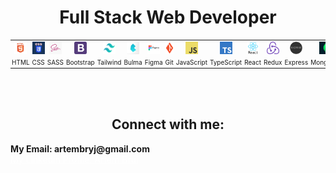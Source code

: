 <h1 align="center">Full Stack Web Developer</h1>

<table align="center" width="100%">
  <tr>
    <td align="center" style="padding: 2px; width: 30px;">
      <img src="./img/html.jpg" alt="HTML" width="20" height="20" title="HTML"/><br/>
      <span style="font-size: 10px">HTML</span>
    </td>
    <td align="center" style="padding: 2px; width: 30px;">
      <img src="./img/css.png" alt="CSS" width="20" height="20" title="CSS"/><br/>
      <span style="font-size: 10px">CSS</span>
    </td>
    <td align="center" style="padding: 2px; width: 30px;">
      <img src="./img/sass.jpg" alt="SASS" width="20" height="20" title="SASS"/><br/>
      <span style="font-size: 10px">SASS</span>
    </td>
    <td align="center" style="padding: 2px; width: 30px;">
      <img src="./img/bootstrap.png" alt="Bootstrap" width="20" height="20" title="Bootstrap"/><br/>
      <span style="font-size: 10px">Bootstrap</span>
    </td>
    <td align="center" style="padding: 2px; width: 30px;">
      <img src="./img/tailwind.webp" alt="Tailwind" width="20" height="20" title="Tailwind"/><br/>
      <span style="font-size: 10px">Tailwind</span>
    </td>
    <td align="center" style="padding: 2px; width: 30px;">
      <img src="./img/bulma.png" alt="Bulma" width="20" height="20" title="Bulma"/><br/>
      <span style="font-size: 10px">Bulma</span>
    </td>
    <td align="center" style="padding: 2px; width: 30px;">
      <img src="./img/figma.png" alt="Figma" width="20" height="20" title="Figma"/><br/>
      <span style="font-size: 10px">Figma</span>
    </td>
    <td align="center" style="padding: 2px; width: 30px;">
      <img src="./img/git.png" alt="Git" width="20" height="20" title="Git"/><br/>
      <span style="font-size: 10px">Git</span>
    </td>
    <td align="center" style="padding: 2px; width: 30px;">
      <img src="./img/javascript.png" alt="JavaScript" width="20" height="20" title="JavaScript"/><br/>
      <span style="font-size: 10px">JavaScript</span>
    </td>
    <td align="center" style="padding: 2px; width: 30px;">
      <img src="./img/typescript.png" alt="TypeScript" width="20" height="20" title="TypeScript"/><br/>
      <span style="font-size: 10px">TypeScript</span>
    </td>
    <td align="center" style="padding: 2px; width: 30px;">
      <img src="./img/react.png" alt="React" width="20" height="20" title="React"/><br/>
      <span style="font-size: 10px">React</span>
    </td>
    <td align="center" style="padding: 2px; width: 30px;">
      <img src="./img/redux.png" alt="Redux" width="20" height="20" title="Redux"/><br/>
      <span style="font-size: 10px">Redux</span>
    </td>
    <td align="center" style="padding: 2px; width: 30px;">
      <img src="./img/express.png" alt="Express" width="20" height="20" title="Express"/><br/>
      <span style="font-size: 10px">Express</span>
    </td>
    <td align="center" style="padding: 2px; width: 30px;">
      <img src="./img/mongodb.png" alt="MongoDB" width="20" height="20" title="MongoDB"/><br/>
      <span style="font-size: 10px">MongoDB</span>
    </td>
  </tr>
</table>
<br>
<br>

<h2 align="center">Connect with me:</h2>

<h4 style="margin: 0">My Email: artembryj@gmail.com</h4>
<a href="https://linkedin.com/in/artem-brui-563252288" target="blank" style="color: white;">My Linkedin Profile: Artem Brui</a>

